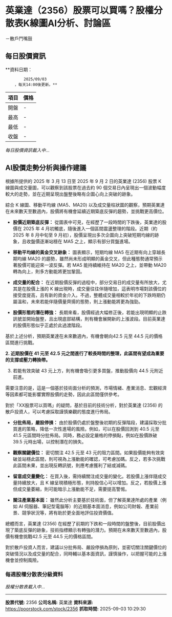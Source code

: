 # 英業達（2356）股票可以買嗎？股權分散表K線圖AI分析、討論區
－散戶鬥嘴鼓

## 每日股價資訊

**資料日期：
        
            2025/09/03
        ，每天14:00後更新。**

| 項目 | 價格 |
|------|------|
| 開盤 | - |
| 最高 | - |
| 最低 | - |
| 收盤 | - |

*每日股價資訊載入中...*

## AI股價走勢分析與操作建議

根據所提供的 2025 年 3 月 13 日至 2025 年 9 月 2 日的英業達 (2356) 股票 K 線圖與成交量圖，可以觀察到該股票在過去約 90 個交易日內呈現出一個波動幅度較大的走勢，並在近期呈現出盤整後略有企圖心向上突破的跡象。

綜合 K 線圖、移動平均線 (MA5、MA20) 以及成交量柱狀圖的觀察，預期英業達在未來數天至數週內，股價將有機會延續近期築底反彈的趨勢，並挑戰更高價位。

*   **股價近期築底反彈：** 從圖表中可見，在經歷了一段時間的下跌後，英業達的股價在 2025 年 4 月初觸底，隨後進入一個區間震盪整理的階段。近期（約 2025 年 8 月中旬至 9 月初），股價呈現出多次企圖向上突破短期均線的跡象，且收盤價逐漸站穩在 MA5 之上，顯示有部分買盤進場。

*   **移動平均線的黃金交叉跡象：** 圖表顯示，短期均線 MA5 在近期有向上穿越長期均線 MA20 的趨勢，雖然尚未形成明顯的黃金交叉，但此種態勢通常預示著股價可能迎來一波反彈。若 MA5 能持續維持在 MA20 之上，並帶動 MA20 轉為向上，則多方動能將更加鞏固。

*   **成交量的配合：** 在近期股價反彈的過程中，部分交易日的成交量有所放大，尤其是在股價上漲的 K 線出現時，成交量往往伴隨增加，這表明市場對該價位的接受度提高，且有新的資金介入。不過，整體成交量相較於年初的下跌時期仍屬溫和，未來若能伴隨價量齊揚的態勢，則上漲動能將更為強勁。

*   **股價形態的潛在轉強：** 長期來看，股價經過大幅修正後，若能出現明顯的止跌訊號並開始盤整，且出現底部結構，則有機會展開新的上漲波段。目前英業達的股價形態似乎正處於此過渡階段。

基於上述分析，預期英業達在未來數週內，有機會朝向42.5 元至 44.5 元的價格區間進行挑戰。

**2.  近期股價在 41 元至 42.5 元之間進行了較長時間的整理，此區間有望成為重要的支撐或壓力轉換帶。**

3.  若能有效突破 43 元上方，則有機會吸引更多買盤，推動股價向 44.5 元附近前進。

需要注意的是，這是一個基於技術面分析的預測，市場情緒、產業消息、宏觀經濟等因素都可能影響實際股價的走勢，因此此區間僅供參考。

對於「XX股票可以買嗎」的疑問，基於目前的技術分析，對於英業達 (2356) 的散戶投資人，可以考慮採取謹慎樂觀的態度進行佈局。

*   **分批佈局，嚴設停損：** 由於股價仍處於盤整後初期的反彈階段，建議採取分批買進的策略，降低一次性進場的風險。例如，可以在股價回測到 40.5 元至 41.5 元區間時分批佈局。同時，務必設定嚴格的停損點，例如在股價跌破 39.5 元時出場，以控制潛在的損失。

*   **觀察關鍵價位：** 密切關注 42.5 元至 43 元的阻力區間。如果股價能夠有效突破並站穩此區間，則可視為上漲動能的確認，可考慮加碼。反之，若多次挑戰此區間未果，並出現反轉訊號，則應考慮獲利了結或減碼。

*   **留意成交量變化：** 在買入後，需持續關注成交量的變化。若股價上漲伴隨成交量持續放大，且 K 線呈現積極形態，則持股信心可以增加。反之，若股價上漲但成交量萎縮，則可能暗示上漲動能不足，需要提高警惕。

*   **關注產業基本面：** 雖然此分析主要基於技術面，但了解英業達所處的產業（例如 AI 伺服器、筆記型電腦等）的近期基本面消息，例如公司財報、產業前景、競爭狀況等，將有助於更全面地評估投資價值。

總體而言，英業達 (2356) 在經歷了前期的下跌和一段時間的盤整後，目前股價出現了築底反彈的跡象，技術指標顯示有轉強的潛力。預期在未來數天至數週內，股價有機會挑戰42.5 元至 44.5 元的價格區間。

對於散戶投資人而言，建議以分批佈局、嚴設停損為原則，並密切關注關鍵價位的突破情況以及成交量的配合，同時輔以基本面資訊，謹慎操作，以把握可能的上漲機會並控制風險。

### 每週股權分散表分級資料

*股權分散表載入中...*

---

**股票代號:** 2356
**公司名稱:** 英業達
**資料來源:** https://poorstock.com/stock/2356
**抓取時間:** 2025-09-03 10:29:30
